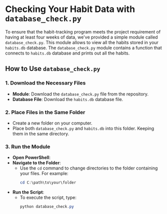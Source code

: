 # Checking Your Habit Data with `database_check.py`

To ensure that the habit-tracking program meets the project requirement of having at least four weeks of data, we've provided a 
simple module called `database_check.py`. This module allows to view all the habits stored in your `habits.db` database.
The `database_check.py` module contains a function that connects to `habits.db` database and prints out all the habits.

## How to Use `database_check.py`

### 1. Download the Necessary Files

* **Module**: Download the `database_check.py` file from the repository.
* **Database File**: Download the `habits.db` database file. 

### 2. Place Files in the Same Folder

* Create a new folder on your computer.
* Place both `database_check.py` and `habits.db` into this folder. Keeping them in the same directory. 

### 3. Run the Module 

* **Open PowerShell**:
* **Navigate to the Folder**:
  * Use the `cd` command to change directories to the folder containing your files. For example:
    ```powershell
    cd C:\path\to\your\folder
    ```
* **Run the Script**:
  * To execute the script, type:
    ```powershell
    python database_check.py
    ```
